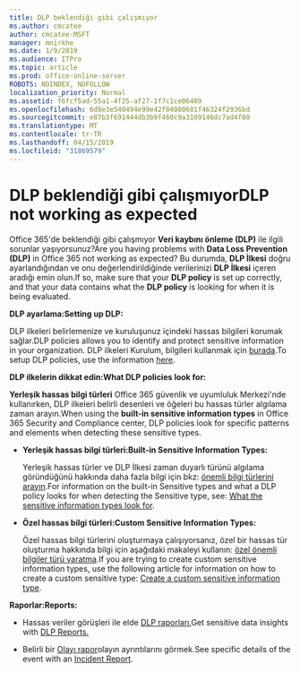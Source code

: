 ```yaml
---
title: DLP beklendiği gibi çalışmıyor
ms.author: cmcatee
author: cmcatee-MSFT
manager: mnirkhe
ms.date: 1/9/2019
ms.audience: ITPro
ms.topic: article
ms.prod: office-online-server
ROBOTS: NOINDEX, NOFOLLOW
localization_priority: Normal
ms.assetid: f6fcf5ad-55a1-4f25-af27-1f7c1ce06409
ms.openlocfilehash: 6d8e3e540494e99e42f04080681f46324f2936bd
ms.sourcegitcommit: e87b3f691444db3b9f460c9a3109146dc7ad4f80
ms.translationtype: MT
ms.contentlocale: tr-TR
ms.lasthandoff: 04/15/2019
ms.locfileid: "31869579"
---
```

# <a name="dlp-not-working-as-expected"></a><span data-ttu-id="c2fd4-102">DLP beklendiği gibi çalışmıyor</span><span class="sxs-lookup"><span data-stu-id="c2fd4-102">DLP not working as expected</span></span>


<span data-ttu-id="c2fd4-103">Office 365'de beklendiği gibi çalışmıyor **Veri kaybını önleme (DLP)** ile ilgili sorunlar yaşıyorsunuz?</span><span class="sxs-lookup"><span data-stu-id="c2fd4-103">Are you having problems with **Data Loss Prevention (DLP)** in Office 365 not working as expected?</span></span> <span data-ttu-id="c2fd4-104">Bu durumda, **DLP İlkesi** doğru ayarlandığından ve onu değerlendirildiğinde verilerinizi **DLP İlkesi** içeren aradığı emin olun.</span><span class="sxs-lookup"><span data-stu-id="c2fd4-104">If so, make sure that your **DLP policy** is set up correctly, and that your data contains what the **DLP policy** is looking for when it is being evaluated.</span></span> 
  
 <span data-ttu-id="c2fd4-105">**DLP ayarlama:**</span><span class="sxs-lookup"><span data-stu-id="c2fd4-105">**Setting up DLP:**</span></span>
  
<span data-ttu-id="c2fd4-106">DLP ilkeleri belirlemenize ve kuruluşunuz içindeki hassas bilgileri korumak sağlar.</span><span class="sxs-lookup"><span data-stu-id="c2fd4-106">DLP policies allows you to identify and protect sensitive information in your organization.</span></span> <span data-ttu-id="c2fd4-107">DLP ilkeleri Kurulum, bilgileri kullanmak için [burada](https://docs.microsoft.com/office365/securitycompliance/prevent-data-loss#set-up-dlp).</span><span class="sxs-lookup"><span data-stu-id="c2fd4-107">To setup DLP policies, use the information [here](https://docs.microsoft.com/office365/securitycompliance/prevent-data-loss#set-up-dlp).</span></span>
  
 <span data-ttu-id="c2fd4-108">**DLP ilkelerin dikkat edin:**</span><span class="sxs-lookup"><span data-stu-id="c2fd4-108">**What DLP policies look for:**</span></span>
  
<span data-ttu-id="c2fd4-109">**Yerleşik hassas bilgi türleri** Office 365 güvenlik ve uyumluluk Merkezi'nde kullanırken, DLP ilkeleri belirli desenleri ve öğeleri bu hassas türler algılama zaman arayın.</span><span class="sxs-lookup"><span data-stu-id="c2fd4-109">When using the **built-in sensitive information types** in Office 365 Security and Compliance center, DLP policies look for specific patterns and elements when detecting these sensitive types.</span></span> 
  
- <span data-ttu-id="c2fd4-110">**Yerleşik hassas bilgi türleri:**</span><span class="sxs-lookup"><span data-stu-id="c2fd4-110">**Built-in Sensitive Information Types:**</span></span>
    
    <span data-ttu-id="c2fd4-111">Yerleşik hassas türler ve DLP İlkesi zaman duyarlı türünü algılama göründüğünü hakkında daha fazla bilgi için bkz: [önemli bilgi türlerini arayın](https://docs.microsoft.com/office365/securitycompliance/what-the-sensitive-information-types-look-for).</span><span class="sxs-lookup"><span data-stu-id="c2fd4-111">For information on the built-in Sensitive types and what a DLP policy looks for when detecting the Sensitive type, see: [What the sensitive information types look for](https://docs.microsoft.com/office365/securitycompliance/what-the-sensitive-information-types-look-for).</span></span>
    
- <span data-ttu-id="c2fd4-112">**Özel hassas bilgi türleri:**</span><span class="sxs-lookup"><span data-stu-id="c2fd4-112">**Custom Sensitive Information Types:**</span></span>
    
    <span data-ttu-id="c2fd4-113">Özel hassas bilgi türlerini oluşturmaya çalışıyorsanız, özel bir hassas tür oluşturma hakkında bilgi için aşağıdaki makaleyi kullanın: [özel önemli bilgiler türü yaratma](https://docs.microsoft.com/office365/securitycompliance/create-a-custom-sensitive-information-type).</span><span class="sxs-lookup"><span data-stu-id="c2fd4-113">If you are trying to create custom sensitive information types, use the following article for information on how to create a custom sensitive type: [Create a custom sensitive information type](https://docs.microsoft.com/office365/securitycompliance/create-a-custom-sensitive-information-type).</span></span>
    
 <span data-ttu-id="c2fd4-114">**Raporlar:**</span><span class="sxs-lookup"><span data-stu-id="c2fd4-114">**Reports:**</span></span>
  
- <span data-ttu-id="c2fd4-115">Hassas veriler görüşleri ile elde [DLP raporları.](https://docs.microsoft.com/office365/securitycompliance/data-loss-prevention-policies#dlp-reports)</span><span class="sxs-lookup"><span data-stu-id="c2fd4-115">Get sensitive data insights with [DLP Reports.](https://docs.microsoft.com/office365/securitycompliance/data-loss-prevention-policies#dlp-reports)</span></span>
    
- <span data-ttu-id="c2fd4-116">Belirli bir [Olayı rapor](https://docs.microsoft.com/office365/securitycompliance/data-loss-prevention-policies#incident-reports)olayın ayrıntılarını görmek.</span><span class="sxs-lookup"><span data-stu-id="c2fd4-116">See specific details of the event with an [Incident Report](https://docs.microsoft.com/office365/securitycompliance/data-loss-prevention-policies#incident-reports).</span></span>
    

